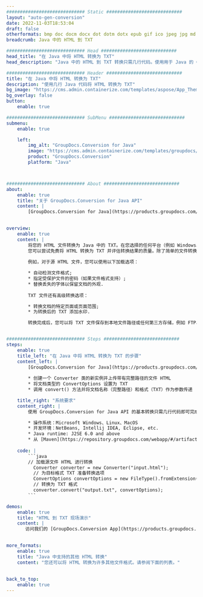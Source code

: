 ```yaml
---
############################# Static ############################
layout: "auto-gen-conversion"
date: 2022-11-03T18:53:04
draft: false
otherformats: bmp doc docm docx dot dotm dotx epub gif ico jpeg jpg md odt ott pdf png psd rtf tex tif tiff txt xps
breadcrumb: Java 中的 HTML 到 TXT

############################# Head ############################
head_title: "在 Java 中将 HTML 转换为 TXT"
head_description: "Java 中的 HTML 到 TXT 转换只需几行代码。使用用于 Java 的 GroupDocs 文档转换 API 转换 160 多种文件格式"

############################# Header ############################
title: "在 Java 中将 HTML 转换为 TXT"
description: "使用几行 Java 代码将 HTML 转换为 TXT"
bg_image: "https://cms.admin.containerize.com/templates/aspose/App_Themes/V3/images/bg/header1.png"
bg_overlay: false
button:
    enable: true

############################# SubMenu ############################
submenu:
    enable: true

    left:
        img_alt: "GroupDocs.Conversion for Java"
        image: "https://cms.admin.containerize.com/templates/groupdocs/images/product-logos/90x90-noborder/groupdocs-conversion-java.png"
        product: "GroupDocs.Conversion"
        platform: "Java"



############################# About ############################
about:
    enable: true
    title: "关于 GroupDocs.Conversion for Java API"
    content: |
        [GroupDocs.Conversion for Java](https://products.groupdocs.com/conversion/java/) 是一种高级文件格式转换 API，用于在 Microsoft Office、OpenDocument、PDF、HTML、电子邮件、CAD 等流行图像和文档格式之间进行转换。只需几行代码即可完成更多工作。本机 API 会自动检测原始文档的格式，并提供许多选项来自定义转换后的文档。除了从文档中提取信息的功能外，它还默认支持将转换结果缓存到本地磁盘。但是，任何类型的缓存存储都可以通过实施适当的接口来支持 - Amazon S3、Dropbox、Google Drive、Windows Azure、Reddis 或任何其他接口。
    

overview:
    enable: true
    content: |
        将您的 HTML 文件转换为 Java 中的 TXT。在您选择的任何平台（例如 Windows、Linux、macOS）上，只需几行 Java 代码。
        您可以尝试免费将 HTML 转换为 TXT 并评估转换结果的质量。除了简单的文件转换脚本外，您还可以尝试更复杂的选项来加载 HTML 源文件并存储 TXT 输出。 
        
        例如，对于源 HTML 文件，您可以使用以下加载选项：

        * 自动检测文件格式;
        * 指定受保护文件的密码（如果文件格式支持）;
        * 替换丢失的字体以保留文档的外观.
        
        TXT 文件还有高级转换选项：

        * 转换文档的特定页面或页面范围;
        * 为转换后的 TXT 添加水印.

        转换完成后，您可以将 TXT 文件保存到本地文件路径或任何第三方存储，例如 FTP、Amazon S3、Google Drive、Dropbox 等。请注意 - 转换 HTML到 TXT，您不需要安装任何额外的软件，例如 MS Office、Open Office、Adobe Acrobat Reader 等。


############################# Steps ############################
steps:
    enable: true
    title_left: "在 Java 中将 HTML 转换为 TXT 的步骤"
    content_left: |
        [GroupDocs.Conversion for Java](https://products.groupdocs.com/conversion/java/) 允许开发人员使用几行代码轻松地将 HTML 文件转换为 TXT。
        
        * 创建一个 Converter 类的新实例并上传带有完整路径的文件 HTML
        * 将文档类型的 ConvertOptions 设置为 TXT
        * 调用 convert() 方法并将文档名称（完整路径）和格式（TXT）作为参数传递

    title_right: "系统要求"
    content_right: |
        使用 GroupDocs.Conversion for Java API 的基本转换只需几行代码即可完成。所有主要平台和操作系统都支持我们的 API。在执行以下代码之前，请确保您的系统上安装了以下先决条件。

        * 操作系统：Microsoft Windows、Linux、MacOS
        * 开发环境：NetBeans, Intellij IDEA, Eclipse, etc.
        * Java runtime: J2SE 6.0 and above
        * 从 [Maven](https://repository.groupdocs.com/webapp/#/artifacts/browse/tree/General/repo/com/groupdocs/groupdocs-conversion) 获取最新的 GroupDocs.Conversion for Java
         
    code: |
        ```java    
        // 加载源文件 HTML 进行转换
          Converter converter = new Converter("input.html");
          // 为目标格式 TXT 准备转换选项
          ConvertOptions convertOptions = new FileType().fromExtension("txt").getConvertOptions();
          // 转换为 TXT 格式
          converter.convert("output.txt", convertOptions);
        ```

demos:
    enable: true
    title: "HTML 到 TXT 现场演示"
    content: |
       访问我们的 [GroupDocs.Conversion App](https://products.groupdocs.app/conversion/family) 网站并立即尝试 HTML 到 TXT 转换。免费演示具有以下好处
          

more_formats:
    enable: true
    title: "Java 中支持的其他 HTML 转换"
    content: "您还可以将 HTML 转换为许多其他文件格式。请参阅下面的列表。"
       
       
back_to_top:
    enable: true
---
```

